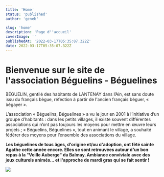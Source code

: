 ```yaml
---
title: 'Home'
status: 'published'
author: 'geneb'

slug: 'home'
description: 'Page d''accueil'
coverImage: ''
publishedAt: '2022-03-17T05:35:07.322Z'
date: 2022-03-17T05:35:07.322Z
---
```


# Bienvenue sur le site de l'association Béguelins - Béguelines

BÉGUELIN, gentilé des habitants de LANTENAY dans l’Ain, est sans doute issu du français bègue,
réfection à partir de l'ancien français béguer, « bégayer ».

L’association « Béguelins, Béguelines » a vu le jour en 2001 à l’initiative d’un groupe
d’habitants : dans les petits villages, il existe souvent différentes associations qui n’ont
pas toujours les moyens pour mettre en œuvre leurs projets ; « Béguelins, Béguelines »,
tout en animant le village, a souhaité fédérer des moyens pour l’ensemble des associations du village.

**Les béguelines de tous âges, d'origine et/ou d'adoption, ont fêté sainte Agathe cette année encore.
Elles se sont retrouvées autour d'un bon repas à la "Veille Auberge" du Balmay.
Ambiance conviviale avec des jeux culturels animés... et l'approche de mardi gras qui se fait sentir !**

**![](/img/beguelins/image-Y2NT.png)**
